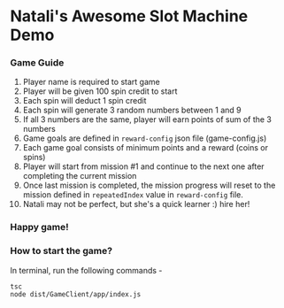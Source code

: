 # Natali's Awesome Slot Machine Demo

### Game Guide

1. Player name is required to start game
2. Player will be given 100 spin credit to start
3. Each spin will deduct 1 spin credit
4. Each spin will generate 3 random numbers between 1 and 9
5. If all 3 numbers are the same, player will earn points of sum of the 3 numbers
6. Game goals are defined in `reward-config` json file (game-config.js)
7. Each game goal consists of minimum points and a reward (coins or spins)
8. Player will start from mission #1 and continue to the next one after completing the current mission
9. Once last mission is completed, the mission progress will reset to the mission defined in `repeatedIndex` value in `reward-config` file.
10. Natali may not be perfect, but she's a quick learner :) hire her!

### Happy game!

### How to start the game?
In terminal, run the following commands -

    tsc
    node dist/GameClient/app/index.js
